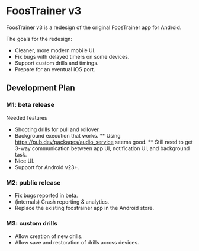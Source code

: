# FoosTrainer v3

FoosTrainer v3 is a redesign of the original FoosTrainer app for Android.

The goals for the redesign:

* Cleaner, more modern mobile UI.
* Fix bugs with delayed timers on some devices.
* Support custom drills and timings.
* Prepare for an eventual iOS port.

## Development Plan

### M1: beta release

Needed features

* Shooting drills for pull and rollover.
* Background execution that works.
** Using https://pub.dev/packages/audio_service seems good.
** Still need to get 3-way communication between app UI, notification UI, and background task.
* Nice UI.
* Support for Android v23+.

### M2: public release

* Fix bugs reported in beta.
* (internals) Crash reporting & analytics.
* Replace the existing foostrainer app in the Android store.

### M3: custom drills

* Allow creation of new drills.
* Allow save and restoration of drills across devices.
